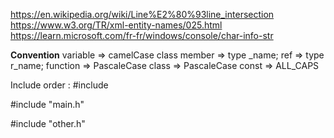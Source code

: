 https://en.wikipedia.org/wiki/Line%E2%80%93line_intersection
https://www.w3.org/TR/xml-entity-names/025.html
https://learn.microsoft.com/fr-fr/windows/console/char-info-str

**Convention**
variable => camelCase
class member => type _name;
ref => type r_name;
function => PascaleCase
class => PascaleCase
const => ALL_CAPS

Include order :
\#include <sharedlib>

\#include "main.h"

\#include "other.h"